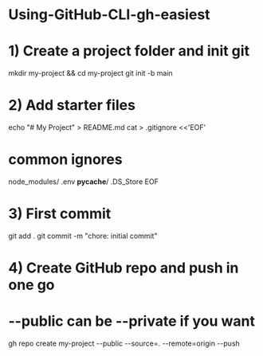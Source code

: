 # Using-GitHub-CLI-gh-easiest
# 1) Create a project folder and init git
mkdir my-project && cd my-project
git init -b main

# 2) Add starter files
echo "# My Project" > README.md
cat > .gitignore <<'EOF'
# common ignores
node_modules/
.env
__pycache__/
.DS_Store
EOF

# 3) First commit
git add .
git commit -m "chore: initial commit"

# 4) Create GitHub repo and push in one go
# --public can be --private if you want
gh repo create my-project --public --source=. --remote=origin --push
